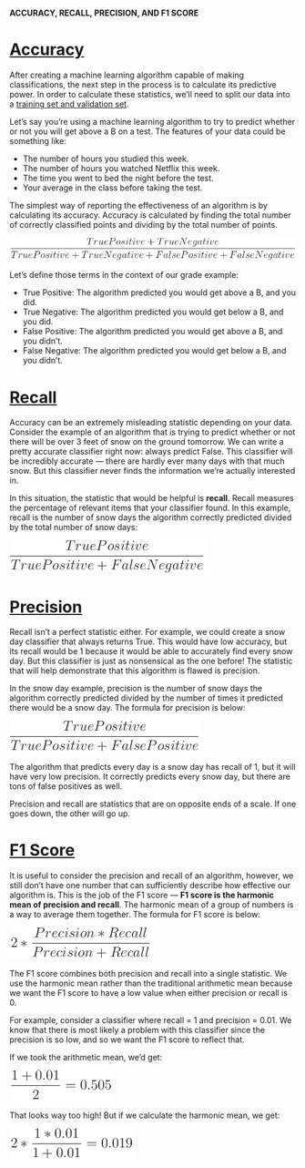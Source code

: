#### ACCURACY, RECALL, PRECISION, AND F1 SCORE

# [Accuracy](https://www.codecademy.com/paths/machine-learning/tracks/introduction-to-supervised-learning-skill-path/modules/accuracy-recall-and-precision-skill-path/lessons/ml-accuracy/exercises/accuracy)

After creating a machine learning algorithm capable of making classifications, the next step in the process is to calculate its predictive power.
In order to calculate these statistics, we’ll need to split our data into a [training set and validation set](https://www.codecademy.com/content-items/ced99a64b810eda769bc48293550fd21).

Let’s say you’re using a machine learning algorithm to try to predict whether or not you will get above a B on a test. 
The features of your data could be something like:
* The number of hours you studied this week.
* The number of hours you watched Netflix this week.
* The time you went to bed the night before the test.
* Your average in the class before taking the test.

The simplest way of reporting the effectiveness of an algorithm is by calculating its accuracy.
Accuracy is calculated by finding the total number of correctly classified points and dividing by the total number of points.

![accuracy formula](images/accuracy_formula.jpg)

Let’s define those terms in the context of our grade example:
* True Positive: The algorithm predicted you would get above a B, and you did.
* True Negative: The algorithm predicted you would get below a B, and you did.
* False Positive: The algorithm predicted you would get above a B, and you didn’t.
* False Negative: The algorithm predicted you would get below a B, and you didn’t.

# [Recall](https://www.codecademy.com/paths/machine-learning/tracks/introduction-to-supervised-learning-skill-path/modules/accuracy-recall-and-precision-skill-path/lessons/ml-accuracy/exercises/recall)

Accuracy can be an extremely misleading statistic depending on your data. 
Consider the example of an algorithm that is trying to predict whether or not there will be over 3 feet of snow on the ground tomorrow. 
We can write a pretty accurate classifier right now: always predict False. 
This classifier will be incredibly accurate — there are hardly ever many days with that much snow. 
But this classifier never finds the information we’re actually interested in.

In this situation, the statistic that would be helpful is **recall**. Recall measures the percentage of relevant items that your classifier found. In this example, recall is the number of snow days the algorithm correctly predicted divided by the total number of snow days:

![recall formula](images/recall_formula.jpg)

# [Precision](https://www.codecademy.com/paths/machine-learning/tracks/introduction-to-supervised-learning-skill-path/modules/accuracy-recall-and-precision-skill-path/lessons/ml-accuracy/exercises/precision)

Recall isn’t a perfect statistic either.
For example, we could create a snow day classifier that always returns True. 
This would have low accuracy, but its recall would be 1 because it would be able to accurately find every snow day. 
But this classifier is just as nonsensical as the one before! 
The statistic that will help demonstrate that this algorithm is flawed is precision.

In the snow day example, precision is the number of snow days the algorithm correctly predicted divided by the number of times it predicted there would be a snow day. The formula for precision is below:

![precision formula](images/precision_formula.jpg)

The algorithm that predicts every day is a snow day has recall of 1, but it will have very low precision. 
It correctly predicts every snow day, but there are tons of false positives as well.

Precision and recall are statistics that are on opposite ends of a scale. If one goes down, the other will go up.

# [F1 Score](https://www.codecademy.com/paths/machine-learning/tracks/introduction-to-supervised-learning-skill-path/modules/accuracy-recall-and-precision-skill-path/lessons/ml-accuracy/exercises/f-one)

It is useful to consider the precision and recall of an algorithm, however, we still don’t have one number that can sufficiently describe how effective our algorithm is.
This is the job of the F1 score — **F1 score is the harmonic mean of precision and recall**. 
The harmonic mean of a group of numbers is a way to average them together. 
The formula for F1 score is below:

![F1 Score formula](images/f1_score_formula.jpg)

The F1 score combines both precision and recall into a single statistic. 
We use the harmonic mean rather than the traditional arithmetic mean because we want the F1 score to have a low value when either precision or recall is 0.

For example, consider a classifier where recall = 1 and precision = 0.01. We know that there is most likely a problem with this classifier since the precision is so low, and so we want the F1 score to reflect that.

If we took the arithmetic mean, we’d get:

![arithmetic mean example](images/arithmetic_mean_example.jpg)

That looks way too high! But if we calculate the harmonic mean, we get:

![harmonic mean example](images/harmonic_mean_example.jpg)


